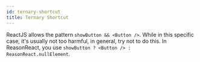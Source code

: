 ```yaml
---
id: ternary-shortcut
title: Ternary Shortcut
---
```


ReactJS allows the pattern `showButton && <Button />`. While in this specific case, it's usually not too harmful, in general, try not to do this. In ReasonReact, you use `showButton ? <Button /> : ReasonReact.nullElement`.
